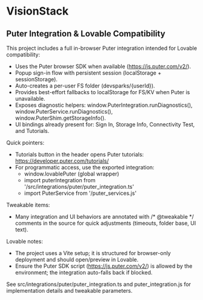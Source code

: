 # VisionStack

## Puter Integration & Lovable Compatibility

This project includes a full in-browser Puter integration intended for Lovable compatibility:
- Uses the Puter browser SDK when available (https://js.puter.com/v2/).
- Popup sign-in flow with persistent session (localStorage + sessionStorage).
- Auto-creates a per-user FS folder (devsparks/{userId}).
- Provides best-effort fallbacks to localStorage for FS/KV when Puter is unavailable.
- Exposes diagnostic helpers: window.PuterIntegration.runDiagnostics(), window.PuterService.runDiagnostics(), window.PuterShim.getStorageInfo().
- UI bindings already present for: Sign In, Storage Info, Connectivity Test, and Tutorials.

Quick pointers:
- Tutorials button in the header opens Puter tutorials: https://developer.puter.com/tutorials/
- For programmatic access, use the exported integration:
  - window.lovablePuter (global wrapper)
  - import puterIntegration from '/src/integrations/puter/puter_integration.ts'
  - import PuterService from '/puter_services.js'

Tweakable items:
- Many integration and UI behaviors are annotated with /* @tweakable */ comments in the source for quick adjustments (timeouts, folder base, UI text).

Lovable notes:
- The project uses a Vite setup; it is structured for browser-only deployment and should open/preview in Lovable.
- Ensure the Puter SDK script (https://js.puter.com/v2/) is allowed by the environment; the integration auto-falls back if blocked.

See src/integrations/puter/puter_integration.ts and puter_integration.js for implementation details and tweakable parameters.
